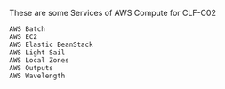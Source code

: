 These are some Services of AWS Compute for CLF-C02


```
AWS Batch
AWS EC2
AWS Elastic BeanStack
AWS Light Sail
AWS Local Zones
AWS Outputs
AWS Wavelength
```
